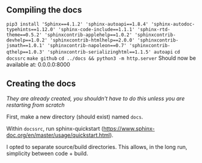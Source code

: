 ## Compiling the docs
`pip3 install 'Sphinx==4.1.2' 'sphinx-autoapi==1.8.4' 'sphinx-autodoc-typehints==1.12.0' 'sphinx-code-include==1.1.1' 'sphinx-rtd-theme==0.5.2' 'sphinxcontrib-applehelp==1.0.2' 'sphinxcontrib-devhelp==1.0.2' 'sphinxcontrib-htmlhelp==2.0.0' 'sphinxcontrib-jsmath==1.0.1' 'sphinxcontrib-napoleon==0.7' 'sphinxcontrib-qthelp==1.0.3' 'sphinxcontrib-serializinghtml==1.1.5' autoapi`
`cd docssrc`
`make github`
`cd ../docs && python3 -m http.server`
Should now be available at: 0.0.0.0:8000


## Creating the docs
*They are already created, you shouldn't have to do this unless you are restarting from scratch*

First, make a new directory (should exist) named `docs`.

Within `docssrc`, run sphinx-quickstart (https://www.sphinx-doc.org/en/master/usage/quickstart.html).

I opted to separate source/build directories. This allows, in the long run, simplicity between code + build.
